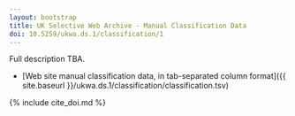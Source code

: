 ```yaml
---
layout: bootstrap
title: UK Selective Web Archive - Manual Classification Data
doi: 10.5259/ukwa.ds.1/classification/1
---
```


Full description TBA.

* [Web site manual classification data, in tab-separated column format]({{ site.baseurl }}/ukwa.ds.1/classification/classification.tsv)



{% include cite_doi.md %}
